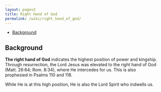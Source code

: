 ```yaml
---
layout: pagev2
title: Right Hand of God
permalink: /wiki/right_hand_of_god/
---
```

- [Background](#background)

## Background

**The right hand of God** indicates the highest position of power and kingship. Through resurrection, the Lord Jesus was elevated to the right hand of God (Matt. 26:64; Rom. 8:34), where He intercedes for us. This is also prophesied in Psalms 110 and 118.

While He is at this high position, He is also the Lord Spirit who indwells us. 